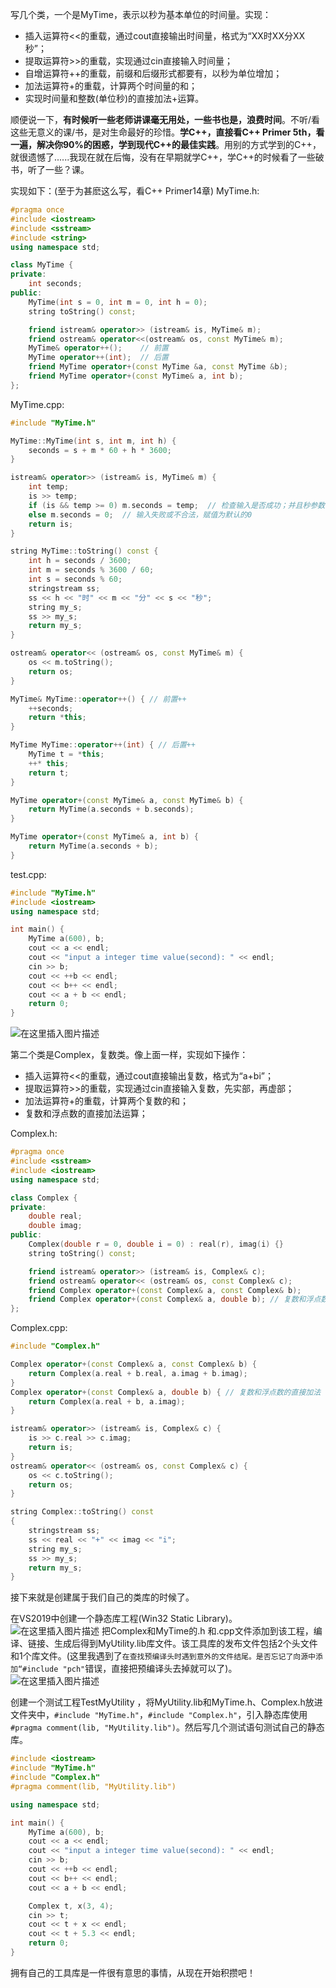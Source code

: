 写几个类，一个是MyTime，表示以秒为基本单位的时间量。实现：
- 插入运算符<<的重载，通过cout直接输出时间量，格式为“XX时XX分XX秒”；
- 提取运算符>>的重载，实现通过cin直接输入时间量；
- 自增运算符++的重载，前缀和后缀形式都要有，以秒为单位增加；
- 加法运算符+的重载，计算两个时间量的和；
- 实现时间量和整数(单位秒)的直接加法+运算。

顺便说一下，**有时候听一些老师讲课毫无用处，一些书也是，浪费时间**。不听/看这些无意义的课/书，是对生命最好的珍惜。**学C++，直接看C++ Primer 5th，看一遍，解决你90%的困惑，学到现代C++的最佳实践**。用别的方式学到的C++，就很遗憾了......我现在就在后悔，没有在早期就学C++，学C++的时候看了一些破书，听了一些？课。

实现如下：(至于为甚麽这么写，看C++ Primer14章)
MyTime.h:
```cpp
#pragma once
#include <iostream>
#include <sstream>
#include <string> 
using namespace std;

class MyTime {
private:
	int seconds;
public:
	MyTime(int s = 0, int m = 0, int h = 0); 
	string toString() const;

	friend istream& operator>> (istream& is, MyTime& m);
	friend ostream& operator<<(ostream& os, const MyTime& m);
	MyTime& operator++();    // 前置
	MyTime operator++(int);  // 后置
	friend MyTime operator+(const MyTime &a, const MyTime &b);
	friend MyTime operator+(const MyTime& a, int b); 
};
```
MyTime.cpp:
```cpp
#include "MyTime.h"

MyTime::MyTime(int s, int m, int h) {
	seconds = s + m * 60 + h * 3600;
}

istream& operator>> (istream& is, MyTime& m) { 
	int temp;
	is >> temp;
	if (is && temp >= 0) m.seconds = temp;  // 检查输入是否成功；并且秒参数有意义
	else m.seconds = 0;  // 输入失败或不合法，赋值为默认的0
	return is;
}

string MyTime::toString() const {
	int h = seconds / 3600;
	int m = seconds % 3600 / 60;
	int s = seconds % 60;
	stringstream ss;
	ss << h << "时" << m << "分" << s << "秒";
	string my_s;
	ss >> my_s;
	return my_s;
}

ostream& operator<< (ostream& os, const MyTime& m) {
	os << m.toString();
	return os;
}

MyTime& MyTime::operator++() { // 前置++
	++seconds;
	return *this;
}

MyTime MyTime::operator++(int) { // 后置++
	MyTime t = *this;
	++* this;
	return t;
}

MyTime operator+(const MyTime& a, const MyTime& b) {
	return MyTime(a.seconds + b.seconds);
}

MyTime operator+(const MyTime& a, int b) {
	return MyTime(a.seconds + b);
}
```
test.cpp:
```cpp
#include "MyTime.h"
#include <iostream>
using namespace std;

int main() {
	MyTime a(600), b; 
	cout << a << endl;
	cout << "input a integer time value(second): " << endl;
	cin >> b; 
	cout << ++b << endl; 
	cout << b++ << endl;
	cout << a + b << endl;
	return 0;
}
```
![在这里插入图片描述](https://img-blog.csdnimg.cn/20191030232610283.png)

第二个类是Complex，复数类。像上面一样，实现如下操作：
- 插入运算符<<的重载，通过cout直接输出复数，格式为“a+bi”；
- 提取运算符>>的重载，实现通过cin直接输入复数，先实部，再虚部；
- 加法运算符+的重载，计算两个复数的和；
- 复数和浮点数的直接加法运算；

Complex.h:
```cpp
#pragma once
#include <sstream>
#include <iostream>
using namespace std;

class Complex {
private:
	double real;
	double imag;
public:
	Complex(double r = 0, double i = 0) : real(r), imag(i) {} 
	string toString() const;

	friend istream& operator>> (istream& is, Complex& c);
	friend ostream& operator<< (ostream& os, const Complex& c);
	friend Complex operator+(const Complex& a, const Complex& b);
	friend Complex operator+(const Complex& a, double b); // 复数和浮点数的直接加法
};
```
Complex.cpp:
```cpp
#include "Complex.h"

Complex operator+(const Complex& a, const Complex& b) {
	return Complex(a.real + b.real, a.imag + b.imag);
}  
Complex operator+(const Complex& a, double b) { // 复数和浮点数的直接加法
	return Complex(a.real + b, a.imag);
}

istream& operator>> (istream& is, Complex& c) {
	is >> c.real >> c.imag;
	return is;
}
ostream& operator<< (ostream& os, const Complex& c) {
	os << c.toString();
	return os;
}

string Complex::toString() const
{ 
	stringstream ss;
	ss << real << "+" << imag << "i";
	string my_s;
	ss >> my_s;
	return my_s;
}
```
接下来就是创建属于我们自己的类库的时候了。

在VS2019中创建一个静态库工程(Win32 Static Library)。
![在这里插入图片描述](https://img-blog.csdnimg.cn/20191031155719466.jpg?x-oss-process=image/watermark,type_ZmFuZ3poZW5naGVpdGk,shadow_10,text_aHR0cHM6Ly9ibG9nLmNzZG4ubmV0L215UmVhbGl6YXRpb24=,size_16,color_FFFFFF,t_70)
 把Complex和MyTime的.h 和.cpp文件添加到该工程，编译、链接、生成后得到MyUtility.lib库文件。该工具库的发布文件包括2个头文件和1个库文件。(这里我遇到了`在查找预编译头时遇到意外的文件结尾。是否忘记了向源中添加“#include "pch"`错误，直接把预编译头去掉就可以了)。
![在这里插入图片描述](https://img-blog.csdnimg.cn/20191031161913961.png)

创建一个测试工程TestMyUtility ，将MyUtility.lib和MyTime.h、Complex.h放进文件夹中，`#include "MyTime.h"`，`#include "Complex.h"`，引入静态库使用`#pragma comment(lib, "MyUtility.lib")`。然后写几个测试语句测试自己的静态库。
```cpp
#include <iostream>
#include "MyTime.h"
#include "Complex.h"
#pragma comment(lib, "MyUtility.lib")

using namespace std;

int main() {
	MyTime a(600), b; 
	cout << a << endl;
	cout << "input a integer time value(second): " << endl;
	cin >> b; 
	cout << ++b << endl; 
	cout << b++ << endl;
	cout << a + b << endl;

	Complex t, x(3, 4);
	cin >> t;
	cout << t + x << endl;
	cout << t + 5.3 << endl;
	return 0;
}
```
拥有自己的工具库是一件很有意思的事情，从现在开始积攒吧！
